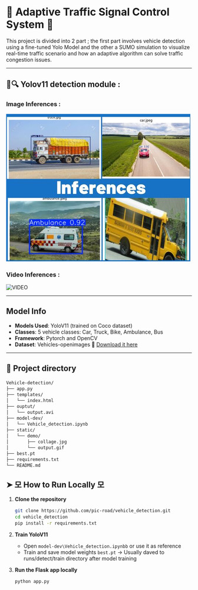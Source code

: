 # 🚦 Adaptive Traffic Signal Control System 🚦

This project is divided into 2 part ; the first part involves vehicle detection using a fine-tuned Yolo Model and the other a SUMO simulation to visualize real-time traffic scenario and how an adaptive algorithm can solve traffic congestion issues.

---


## 🚙🔍 Yolov11 detection module : 

### Image Inferences : 

![IMAGE](static/demo/collage.jpg)


### Video Inferences : 
![VIDEO](static/demo/output.gif)

---



##  Model Info

- **Models Used**: YoloV11 (trained on Coco dataset)
- **Classes**: 5 vehicle classes: Car, Truck, Bike, Ambulance, Bus
- **Framework**: Pytorch and OpenCV
- **Dataset**:  Vehicles-openimages
  🔗 [Download it here](https://public.roboflow.com/object-detection/vehicles-openimages)

---


## 📁 Project directory

```
Vehicle-detection/
├── app.py
├── templates/
│   └── index.html
├── ouptut/
│   └── output.avi
├── model-dev/
│   └── Vehicle_detection.ipynb
├── static/
│   └── demo/
│       ├── collage.jpg
│       └── output.gif
├── best.pt
├── requirements.txt
└── README.md
```



## ➤ 모 How to Run Locally 모

1. **Clone the repository**  
   ```bash
   git clone https://github.com/pic-road/vehicle_detection.git
   cd vehicle_detection
   pip install -r requirements.txt
   ```

2. **Train YoloV11**  
   - Open `model-dev\Vehicle_detection.ipynbb` or use it as reference
   - Train and save model weights `best.pt` -> Usually daved to runs/detect/train directory after model training

3. **Run the Flask app locally**  
   ```bash
   python app.py
   ```
